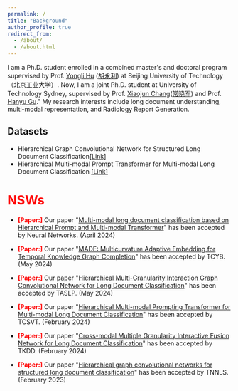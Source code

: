```yaml
---
permalink: /
title: "Background"
author_profile: true
redirect_from: 
  - /about/
  - /about.html
---
```


I am a Ph.D. student enrolled in a combined master's and doctoral program supervised by Prof. [Yongli Hu](https://ieeexplore.ieee.org/author/37420507000) ([胡永利](https://baike.baidu.com/item/%E8%83%A1%E6%B0%B8%E5%88%A9/18610606?fr=ge_ala)) at Beijing University of Technology（北京工业大学）. Now, I am a joint Ph.D. student at University of Technology Sydney, supervised by Prof. [Xiaojun Chang](https://ieeexplore.ieee.org/author/37085779024)([常晓军](https://www.xiaojun.ai/)) and Prof. [Hanyu Gu](https://profiles.uts.edu.au/Hanyu.Gu)." My research interests include long document understanding, multi-modal representation, and Radiology Report Generation.

## Datasets
- Hierarchical Graph Convolutional Network for Structured Long Document Classification[[Link]](https://drive.google.com/drive/folders/1GAQJ0oWRObOuFIbTeVE8vFI0zBkRG1pa)
- Hierarchical Multi-modal Prompt Transformer for Multi-modal Long Document Classification [[Link]](https://drive.google.com/drive/folders/1759nBGt7J0ZkUK8-jSbAys9_SANQVC-E)

# **<span style="color:red;">NSWs</span>**
* **<span style="color:red;">[Paper:]</span>** Our paper "[Multi-modal long document classification based on Hierarchical Prompt and Multi-modal Transformer](https://www.sciencedirect.com/science/article/pii/S0893608024002466)" has been accepted by Neural Networks. (April 2024)

* **<span style="color:red;">[Paper:]</span>** Our paper "[MADE: Multicurvature Adaptive Embedding for Temporal Knowledge Graph Completion](https://example.com/paper2)" has been accepted by TCYB. (May 2024)
  
* **<span style="color:red;">[Paper:]</span>** Our paper "[Hierarchical Multi-Granularity Interaction Graph Convolutional Network for Long Document Classification](https://ieeexplore.ieee.org/abstract/document/10452857)" has been accepted by TASLP. (May 2024)

* **<span style="color:red;">[Paper:]</span>** Our paper "[Hierarchical Multi-modal Prompting Transformer for Multi-modal Long Document Classification](https://ieeexplore.ieee.org/abstract/document/10439279)" has been accepted by TCSVT. (February 2024)

* **<span style="color:red;">[Paper:]</span>** Our paper "[Cross-modal Multiple Granularity Interactive Fusion Network for Long Document Classification](https://d1wqtxts1xzle7.cloudfront.net/112796084/3631711-libre.pdf?1711536370=&response-content-disposition=inline%3B+filename%3DCross_Modal_Multiple_Granularity_Interac.pdf&Expires=1720709336&Signature=eO-TGsAWvuJIF~YccOZndw22qYfn2zwAmRFjBljMWX~jmWGY71~gI0yEdRjoB5dBEceBcorLNnHw8R2qiJfRxzPXu3KiB-pi4iIpjdp4qdY8e6p3dLnb4erviNjdx1e9BTaqdVWDso1K4jlX7bxdD2LxvRoziZoBl9ZPsZLw9~weEs2DUMFBlI~S1pltmOYqRkIbdzrnxcnGnusTxKQ0f8NO7c~MTcXmLsl-oat~WLQ0CuzdxxLD8RwC5zjOrHfM4dOlxeDvO0cGRREbImkmAHxxy4OZl7Y9PVkYsRauGoNqP0KHRTtDAHCKFDrsWXwNU1YVvU8YjZFh0YBQYadEvQ__&Key-Pair-Id=APKAJLOHF5GGSLRBV4ZA)" has been accepted by TKDD. (February 2024)

* **<span style="color:red;">[Paper:]</span>** Our paper "[Hierarchical graph convolutional networks for structured long document classification](https://drive.google.com/file/d/1iI7P9i6yexFjBFh7jndTY_DDv1xgeq1Q/view)" has been accepted by TNNLS. (February 2023)

